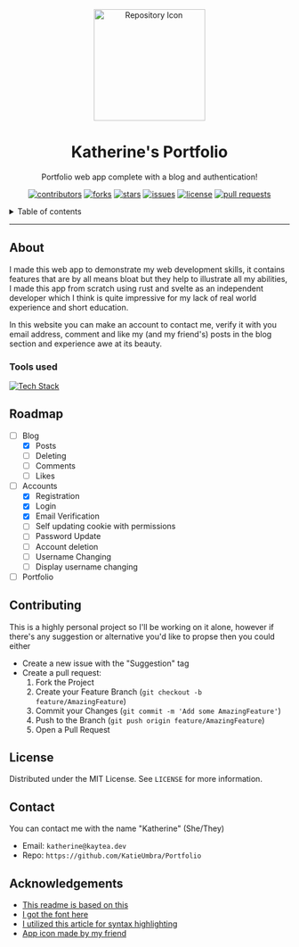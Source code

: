 <div align="center">

<img src="PLACEHOLDER URL FOR FUTURE ICON" alt="Repository Icon" width="200">

# Katherine's Portfolio
Portfolio web app complete with a blog and authentication!

<!-- Add info thingies below here  -->

[![contributors][Contributors]][Contributors-url]
[![forks][Forks]][Forks-url]
[![stars][Stars]][Stars-url]
[![issues][Issues]][Issues-url]
[![license][License]][License-url]
[![pull requests][PullRequests]][PullRequests-url]

</div>

<details>
    <summary>Table of contents</summary>
        <ol>
            <li><a href="#About">About</a></li>
                <ul>
                    <li><a href="#Tools used">Tools used</a></li>
                </ul>
            <li><a href="#Roadmap">Roadmap</a></li>
            <li><a href="#Contributing">Contributing</a></li>
            <li><a href="#License">License</a></li>
            <li><a href="#Contact">Contact</a></li>
            <li><a href="#Acknowledgements">Acknowledgements</a></li>
        </ol>
</details>

---

## About

I made this web app to demonstrate my web development skills, it contains features that are by all means bloat but they help to illustrate all my abilities, I made this app from scratch using rust and svelte as an independent developer which I think is quite impressive for my lack of real world experience and short education.

In this website you can make an account to contact me, verify it with you email address, comment and like my (and my friend's) posts in the blog section and experience awe at its beauty.

### Tools used

[![Tech Stack](https://skillicons.dev/icons?i=rust,typescript,javascript,svelte,postgres,bun,ubuntu,html,css,md&perline=5)](https://skillicons.dev)

## Roadmap

- [ ] Blog
  - [X] Posts
  - [ ] Deleting
  - [ ] Comments
  - [ ] Likes
- [ ] Accounts
  - [X] Registration
  - [X] Login
  - [X] Email Verification
  - [ ] Self updating cookie with permissions
  - [ ] Password Update
  - [ ] Account deletion
  - [ ] Username Changing
  - [ ] Display username changing
- [ ] Portfolio

## Contributing

This is a highly personal project so I'll be working on it alone, however if there's any suggestion or alternative you'd like to propse then you could either
- Create a new issue with the "Suggestion" tag
- Create a pull request:
  1. Fork the Project
  2. Create your Feature Branch (`git checkout -b feature/AmazingFeature`)
  3. Commit your Changes (`git commit -m 'Add some AmazingFeature'`)
  4. Push to the Branch (`git push origin feature/AmazingFeature`)
  5. Open a Pull Request

## License

Distributed under the MIT License. See `LICENSE` for more information.

## Contact

You can contact me with the name "Katherine" (She/They)
- Email: `katherine@kaytea.dev`
- Repo: `https://github.com/KatieUmbra/Portfolio`

## Acknowledgements

- [This readme is based on this](https://github.com/othneildrew/Best-README-Template)
- [I got the font here](https://www.dafont.com/w95fa.font)
- [I utilized this article for syntax highlighting](https://bandarra.me/posts/Rust-Markdown-Syntax-Highlighting-A-Practical-Guide)
- [App icon made by my friend](https://x.com/JulieNastika)

[Contributors]: https://img.shields.io/github/contributors/KatieUmbra/Portfolio?color=blue&style=for-the-badge
[Forks]: https://img.shields.io/github/forks/KatieUmbra/Portfolio?style=for-the-badge
[Stars]: https://img.shields.io/github/stars/KatieUmbra/Portfolio?style=for-the-badge
[Issues]: https://img.shields.io/github/issues/KatieUmbra/Portfolio?style=for-the-badge
[License]: https://img.shields.io/github/license/KatieUmbra/Portfolio?style=for-the-badge
[PullRequests]: https://img.shields.io/github/issues-pr/KatieUmbra/Portfolio?style=for-the-badge

[Contributors-url]: https://github.com/KatieUmbra/Portfolio/graphs/contributors
[Forks-url]: https://github.com/KatieUmbra/Portfolio/network/members
[Stars-url]: https://github.com/KatieUmbra/Portfolio
[Issues-url]: https://github.com/KatieUmbra/Portfolio/issues
[License-url]: https://mit-license.org/
[PullRequests-url]: https://github.com/KatieUmbra/Portfolio/pulls
